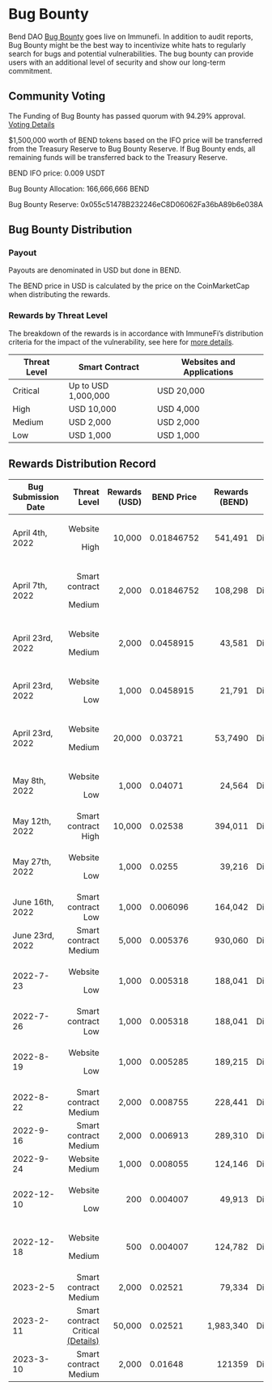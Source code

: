 # Bug Bounty

Bend DAO [Bug Bounty](https://immunefi.com/bounty/benddao/) goes live on Immunefi. In addition to audit reports, Bug Bounty might be the best way to incentivize white hats to regularly search for bugs and potential vulnerabilities. The bug bounty can provide users with an additional level of security and show our long-term commitment.

## Community Voting&#x20;

The Funding of Bug Bounty has passed quorum with 94.29% approval. [Voting Details](https://snapshot.org/#/benddao.eth/proposal/0x874dfb4a31fdf3521a8d0cead3370792ef991a1807beed77f6a490ad414e382e)

$1,500,000 worth of BEND tokens based on the IFO price will be transferred from the Treasury Reserve to Bug Bounty Reserve. If Bug Bounty ends, all remaining funds will be transferred back to the Treasury Reserve.

BEND IFO price: 0.009 USDT&#x20;

Bug Bounty Allocation: 166,666,666 BEND&#x20;

Bug Bounty Reserve: 0x055c51478B232246eC8D06062Fa36bA89b6e038A

## Bug Bounty Distribution&#x20;

### Payout

Payouts are denominated in USD but done in BEND.&#x20;

The BEND price in USD is calculated by the price on the CoinMarketCap when distributing the rewards.

### Rewards by Threat Level

The breakdown of the rewards is in accordance with ImmuneFi’s distribution criteria for the impact of the vulnerability, see here for [more details](https://immunefi.com/bounty/benddao/).&#x20;

| Threat Level | Smart Contract      | Websites and Applications |
| ------------ | ------------------- | ------------------------- |
| Critical     | Up to USD 1,000,000 | USD 20,000                |
| High         | USD 10,000          | USD 4,000                 |
| Medium       | USD 2,000           | USD 2,000                 |
| Low          | USD 1,000           | USD 1,000                 |

## Rewards Distribution Record

| Bug Submission Date |                                                                                                       Threat Level | Rewards (USD) | BEND Price  | Rewards (BEND) | Status      |
| ------------------- | -----------------------------------------------------------------------------------------------------------------: | ------------: | ----------- | -------------: | ----------- |
| April 4th, 2022     |                                                                                         <p>Website </p><p>High</p> |        10,000 | 0.01846752  |        541,491 | Distributed |
| April 7th, 2022     |                                                                                 <p>Smart contract</p><p>Medium</p> |        2,000  | 0.01846752  |        108,298 | Distributed |
| April 23rd, 2022    |                                                                                        <p>Website</p><p>Medium</p> |        2,000  | 0.0458915   |         43,581 | Distributed |
| April 23rd, 2022    |                                                                                           <p>Website</p><p>Low</p> |         1,000 | 0.0458915   |         21,791 | Distributed |
| April 23rd, 2022    |                                                                                        <p>Website</p><p>Medium</p> |        20,000 | 0.03721     |        53,7490 | Distributed |
| May 8th, 2022       |                                                                                           <p>Website</p><p>Low</p> |         1,000 | 0.04071     |         24,564 | Distributed |
| May 12th, 2022      |                                                                                                Smart contract High |        10,000 | 0.02538     |        394,011 | Distributed |
| May 27th, 2022      |                                                                                           <p>Website</p><p>Low</p> |         1,000 | 0.0255      |         39,216 | Distributed |
| June 16th, 2022     |                                                                                                 Smart contract Low |         1,000 | 0.006096    |        164,042 | Distributed |
| June 23rd, 2022     |                                                                                              Smart contract Medium |         5,000 | 0.005376    |        930,060 | Distributed |
| 2022-7-23           |                                                                                           <p>Website</p><p>Low</p> |         1,000 | 0.005318    |        188,041 | Distributed |
| 2022-7-26           |                                                                                                 Smart contract Low |         1,000 | 0.005318    |        188,041 | Distributed |
| 2022-8-19           |                                                                                           <p>Website</p><p>Low</p> |         1,000 | 0.005285    |        189,215 | Distributed |
| 2022-8-22           |                                                                                              Smart contract Medium |         2,000 | 0.008755    |        228,441 | Distributed |
| 2022-9-16           |                                                                                              Smart contract Medium |         2,000 | 0.006913    |        289,310 | Distributed |
| 2022-9-24           |                                                                                                     Website Medium |         1,000 | 0.008055    |        124,146 | Distributed |
| 2022-12-10          |                                                                                           <p>Website</p><p>Low</p> |           200 | 0.004007    |         49,913 | Distributed |
| 2022-12-18          |                                                                                        <p>Website</p><p>Medium</p> |           500 | 0.004007    |        124,782 | Distributed |
| 2023-2-5            |                                                                                              Smart contract Medium |         2,000 | 0.02521     |         79,334 | Distributed |
| 2023-2-11           | Smart contract Critical [(Details)](https://medium.com/@BendDAO/sewer-pass-flash-claim-vulnerability-9d2b0b1e09ef) |        50,000 | 0.02521     |      1,983,340 | Distributed |
| 2023-3-10           |                                                                                             Smart contract Medium  |         2,000 | 0.01648     |         121359 | Distributed |
